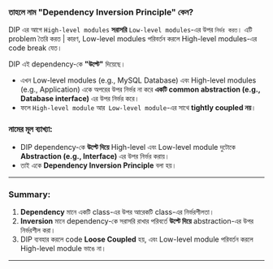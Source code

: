 
### তাহলে নাম "Dependency Inversion Principle" কেন?

DIP এর আগে `High-level modules` **সরাসরি** `Low-level modules`-এর উপর `নির্ভর করত`।
এটি problem তৈরি করত | কারণ,
				Low-level modules পরিবর্তন করলে High-level modules-এর code  break  যেত।

DIP এই dependency-কে **"উল্টে"** দিয়েছে।

- এখন Low-level modules (e.g., MySQL Database) এবং High-level modules (e.g., Application) একে অপরের উপর নির্ভর না করে **একটি common abstraction (e.g., Database interface)** এর উপর নির্ভর করে।
- ফলে `High-level module` আর` Low-level module`-এর সাথে **tightly coupled নয়**।


### নামের মূল ব্যাখ্যা:

- DIP dependency-কে **উল্টে দিয়ে** High-level এবং Low-level module দুটোকে **Abstraction (e.g., Interface)** এর উপর নির্ভর করায়।
- তাই একে **Dependency Inversion Principle** বলা হয়।

---

### Summary:

1. **Dependency** মানে একটি class-এর উপর আরেকটি class-এর নির্ভরশীলতা।
2. **Inversion** মানে dependency-কে সরাসরি রাখার পরিবর্তে **উল্টে দিয়ে** abstraction-এর উপর নির্ভরশীল করা।
3. DIP ব্যবহার করলে code **Loose Coupled** হয়, এবং Low-level module পরিবর্তন করলে High-level module ভাঙে না।

---
